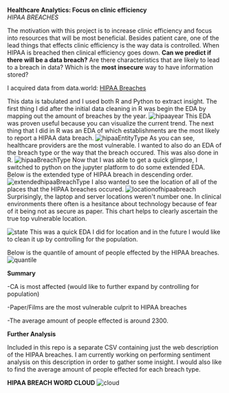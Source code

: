 **Healthcare Analytics: Focus on clinic efficiency**       
    *HIPAA BREACHES* 


The motivation with this project is to increase clinic efficiency and focus into resources that will be most beneficial. 
Besides patient care, one of the lead things that effects clinic efficiency is the way data is controlled. When HIPAA is breached then clinical efficiency goes down. **Can we predict if there will be a data breach?** Are there characteristics that are likely to lead to a breach in data? Which is the **most insecure** way to have information stored?

I acquired data from data.world:
    [HIPAA Breaches](https://data.world/health/health-data-breaches)
     
     
   
This data is tabulated and I used both R and Python to extract insight. The first thing I did after the initial data cleaning in R was begin the EDA by mapping out the amount of breaches by the year.
![hipaayear](https://user-images.githubusercontent.com/23061309/31903069-9bc27be8-b7ec-11e7-85e9-02b3683329c7.png)
This EDA was proven useful because you can visualize the current trend. The next thing that I did in R was an EDA of which establishments are the most likely to report a HIPAA data breach.
![hipaaEntityType](https://user-images.githubusercontent.com/23061309/31903419-a423e564-b7ed-11e7-9bac-c2f71ea75051.png)
As you can see, healthcare providers are the most vulnerable. I wanted to also do an EDA of the breach type or the way that the breach occured. This was also done in R.
![hipaaBreachType](https://user-images.githubusercontent.com/23061309/31903567-1a619dd4-b7ee-11e7-9de9-35bc90ec9ea3.png)
Now that I was able to get a quick glimpse, I switched to python on the jupyter platform to do some extended EDA. Below is the extended type of HIPAA breach in descending order. 
![extendedhipaaBreachType](https://user-images.githubusercontent.com/23061309/31904005-9796071c-b7ef-11e7-8ecc-f670cc3d3fbe.png)
I also wanted to see the location of all of the places that the HIPAA breaches occured.
![locationofhipaabreach](https://user-images.githubusercontent.com/23061309/31904160-0be786fe-b7f0-11e7-9fb2-db6e89eaebe7.png)
Surprisingly, the laptop and server locations weren't number one. In clinical environments there often is a hesitance about technology because of fear of it being not as secure as paper. This chart helps to clearly ascertain the true top vulnerable location.

![state](https://user-images.githubusercontent.com/23061309/31904409-ca94fe42-b7f0-11e7-97d4-8bcc95d79edd.png)
This was a quick EDA I did for location and in the future I would like to clean it up by controlling for the population.

Below is the quantile of amount of people effected by the HIPAA breaches.
![quantile](https://user-images.githubusercontent.com/23061309/31904522-22fdae08-b7f1-11e7-9cab-8a5253ee353b.JPG)


**Summary** 

-CA is most affected (would like to further expand by controlling for population)


-Paper/Films are the most vulnerable culprit to HIPAA breaches


-The average amount of people effected is around 2300. 

**Further Analysis**


Included in this repo is a separate CSV containing just the web description of the HIPAA breaches. I am currently working on performing sentiment analysis on this description in order to gather some insight. I would also like to find the average amount of people effected for each breach type.

**HIPAA BREACH WORD CLOUD**
![cloud](https://user-images.githubusercontent.com/23061309/32005986-389a85bc-b96b-11e7-87a4-8063bb674e9c.JPG)
